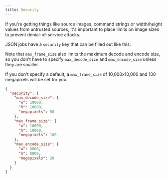 ```yaml
---
title: Security
---
```


If you're getting things like source images, command strings or width/height values from untrusted sources,
it's important to place limits on image sizes to prevent denial-of-service attacks.

JSON jobs have a `security` key that can be filled out like this:

Note that `max_frame_size` also limits the maximum decode and encode size,
so you don't have to specify `max_decode_size` and `max_encode_size` unless they are smaller.

If you don't specify a default, a `max_frame_size` of 10,000x10,000 and 100 megapixels will be set for you.

```json
{
  "security": {
    "max_decode_size": {
      "w": 10000,
      "h": 10000,
      "megapixels": 50
    },
    "max_frame_size": {
      "w": 10000,
      "h": 10000,
      "megapixels": 100
    },
    "max_encode_size": {
      "w": 8000,
      "h": 8000,
      "megapixels": 20
    }
  }
}
```
